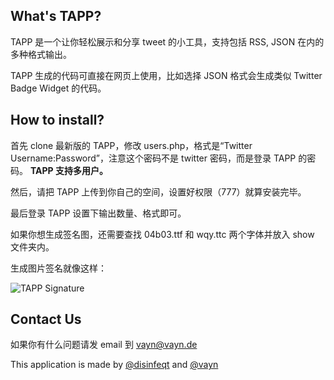 ## What's TAPP?

TAPP 是一个让你轻松展示和分享 tweet 的小工具，支持包括 RSS, JSON 在内的多种格式输出。

TAPP 生成的代码可直接在网页上使用，比如选择 JSON 格式会生成类似 Twitter Badge Widget 的代码。

## How to install?

首先 clone 最新版的 TAPP，修改 users.php，格式是“Twitter Username:Password”，注意这个密码不是 twitter 密码，而是登录 TAPP 的密码。
 __TAPP 支持多用户。__

然后，请把 TAPP 上传到你自己的空间，设置好权限（777）就算安装完毕。

最后登录 TAPP 设置下输出数量、格式即可。

如果你想生成签名图，还需要查找 04b03.ttf 和 wqy.ttc 两个字体并放入 show 文件夹内。

生成图片签名就像这样：

![TAPP Signature](http://lab.jixia.org/tapp/users/disinfeqt/show.png)

## Contact Us

如果你有什么问题请发 email 到 vayn@vayn.de

This application is made by [@disinfeqt](http://twitter.com/disinfeqt) and [@vayn](http://twitter.com/vayn)